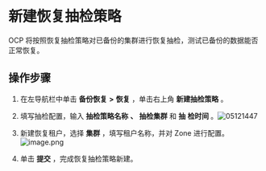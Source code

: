 新建恢复抽检策略 
=============================

OCP 将按照恢复抽检策略对已备份的集群进行恢复抽检，测试已备份的数据能否正常恢复。

**操作步骤** 
-----------------------------

1. 在左导航栏中单击 **备份恢复** **\>** **恢复** ，单击右上角 **新建抽检策略** 。

   

2. 填写抽检配置，输入 **抽检策略名称** **、** **抽检集群** 和 **抽** **检时间** 。![05121447](https://help-static-aliyun-doc.aliyuncs.com/assets/img/zh-CN/8642080261/p272883.png)

   

3. 新建恢复租户，选择 **集群** ，填写租户名称，并对 Zone 进行配置。![image.png](https://help-static-aliyun-doc.aliyuncs.com/assets/img/zh-CN/3082988061/p200049.png "image.png")

   

4. 单击 **提交** ，完成恢复抽检策略新建。

   




